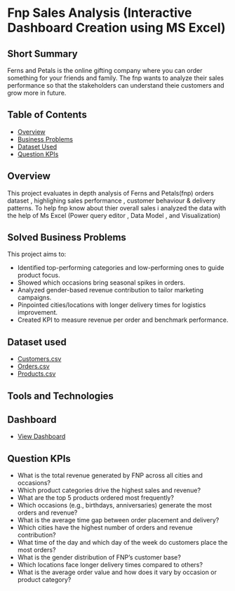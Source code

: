# Fnp Sales Analysis (Interactive Dashboard Creation using MS Excel)

## Short Summary
Ferns and Petals is the online gifting company where you can order something for your friends and family. The fnp wants to analyze their sales performance so that the stakeholders can understand theie customers and grow more in future.

## Table of Contents
- <a href = "Overview">Overview</a>
- <a href = "Business Problems">Business Problems</a>
- <a href = "Dataset Used">Dataset Used</a>
- <a href = "Question KPIs">Question KPIs</a>

## Overview
This project evaluates in depth analysis of Ferns and Petals(fnp) orders dataset , highlighing sales performance , customer behaviour & delivery patterns. 
To help fnp know about thier overall sales i analyzed the data with the help of Ms Excel (Power query editor , Data Model , and Visualization)

## Solved Business Problems
This project aims to:
- Identified top-performing categories and low-performing ones to guide product focus.
- Showed which occasions bring seasonal spikes in orders.
- Analyzed gender-based revenue contribution to tailor marketing campaigns.
- Pinpointed cities/locations with longer delivery times for logistics improvement.
- Created KPI to measure revenue per order and benchmark performance.
  
## Dataset used
- <a href = "https://github.com/Samikshadasgaonkar/fnp_sales_analysis_excel/blob/main/customers.csv">Customers.csv</a>
- <a href = "https://github.com/Samikshadasgaonkar/fnp_sales_analysis_excel/blob/main/orders.csv">Orders.csv</a>
- <a href = "https://github.com/Samikshadasgaonkar/fnp_sales_analysis_excel/blob/main/products.csv">Products.csv</a>

## Tools and Technologies

## Dashboard
- <a href = "https://github.com/Samikshadasgaonkar/fnp_sales_analysis_excel/blob/main/Ferns%20and%20Petals%20Dashboard.png">View Dashboard</a>


## Question KPIs
- What is the total revenue generated by FNP across all cities and occasions?
- Which product categories drive the highest sales and revenue?
- What are the top 5 products ordered most frequently?
- Which occasions (e.g., birthdays, anniversaries) generate the most orders and revenue?
- What is the average time gap between order placement and delivery?
- Which cities have the highest number of orders and revenue contribution?
- What time of the day and which day of the week do customers place the most orders?
- What is the gender distribution of FNP’s customer base?
- Which locations face longer delivery times compared to others?
- What is the average order value and how does it vary by occasion or product category?
